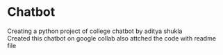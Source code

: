 # Chatbot
Creating a python project of college chatbot by aditya shukla
<br>
Created this chatbot on google collab also attched the code with readme file
